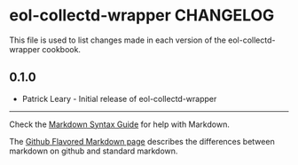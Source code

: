 eol-collectd-wrapper CHANGELOG
=======================

This file is used to list changes made in each version of the eol-collectd-wrapper cookbook.

0.1.0
-----
- Patrick Leary - Initial release of eol-collectd-wrapper

- - -
Check the [Markdown Syntax Guide](http://daringfireball.net/projects/markdown/syntax) for help with Markdown.

The [Github Flavored Markdown page](http://github.github.com/github-flavored-markdown/) describes the differences between markdown on github and standard markdown.
